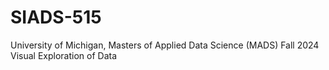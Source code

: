 # SIADS-515
University of Michigan, Masters of Applied Data Science (MADS) 
Fall 2024
Visual Exploration of Data
